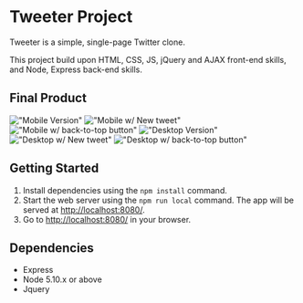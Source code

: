 # Tweeter Project

Tweeter is a simple, single-page Twitter clone.

This project build upon HTML, CSS, JS, jQuery and AJAX front-end skills, and Node, Express back-end skills.

## Final Product

!["Mobile Version"](https://github.com/cheungjoshua/tweeter/blob/master/docs/Screen%20Shot%202022-05-26%20at%2017.06.29.png?raw=true)
!["Mobile w/ New tweet"](https://github.com/cheungjoshua/tweeter/blob/master/docs/Screen%20Shot%202022-05-26%20at%2017.06.15.png?raw=true)
!["Mobile w/ back-to-top button"](https://github.com/cheungjoshua/tweeter/blob/master/docs/Screen%20Shot%202022-05-26%20at%2017.07.47.png?raw=true)
!["Desktop Version"](https://github.com/cheungjoshua/tweeter/blob/master/docs/Screen%20Shot%202022-05-26%20at%2017.05.12.png?raw=true)
!["Desktop w/ New tweet"](https://github.com/cheungjoshua/tweeter/blob/master/docs/Screen%20Shot%202022-05-26%20at%2017.05.53.png?raw=true)
!["Desktop w/ back-to-top button"](https://github.com/cheungjoshua/tweeter/blob/master/docs/Screen%20Shot%202022-05-26%20at%2017.07.26.png?raw=true)

## Getting Started

1. Install dependencies using the `npm install` command.
2. Start the web server using the `npm run local` command. The app will be served at <http://localhost:8080/>.
3. Go to <http://localhost:8080/> in your browser.

## Dependencies

- Express
- Node 5.10.x or above
- Jquery
